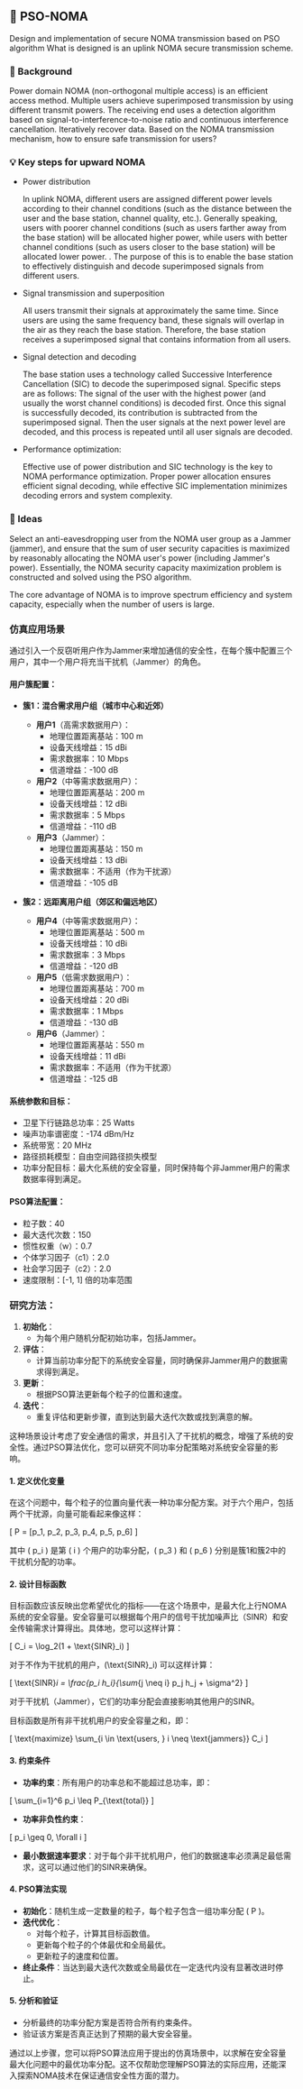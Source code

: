 ## 📨 PSO-NOMA

Design and implementation of secure NOMA transmission based on PSO algorithm
What is designed is an uplink NOMA secure transmission scheme.

### 📄 Background

Power domain NOMA (non-orthogonal multiple access) is an efficient access method. Multiple users achieve superimposed transmission by using different transmit powers. The receiving end uses a detection algorithm based on signal-to-interference-to-noise ratio and continuous interference cancellation.
Iteratively recover data. Based on the NOMA transmission mechanism, how to ensure safe transmission for users?

### 💡 Key steps for upward NOMA

- Power distribution

     In uplink NOMA, different users are assigned different power levels according to their channel conditions (such as the distance between the user and the base station, channel quality, etc.). Generally speaking, users with poorer channel conditions (such as users farther away from the base station) will be allocated higher power, while users with better channel conditions (such as users closer to the base station) will be allocated lower power. . The purpose of this is to enable the base station to effectively distinguish and decode superimposed signals from different users.

- Signal transmission and superposition

     All users transmit their signals at approximately the same time. Since users are using the same frequency band, these signals will overlap in the air as they reach the base station. Therefore, the base station receives a superimposed signal that contains information from all users.

- Signal detection and decoding

     The base station uses a technology called Successive Interference Cancellation (SIC) to decode the superimposed signal. Specific steps are as follows:
     The signal of the user with the highest power (and usually the worst channel conditions) is decoded first.
     Once this signal is successfully decoded, its contribution is subtracted from the superimposed signal.
     Then the user signals at the next power level are decoded, and this process is repeated until all user signals are decoded.

- Performance optimization:

     Effective use of power distribution and SIC technology is the key to NOMA performance optimization. Proper power allocation ensures efficient signal decoding, while effective SIC implementation minimizes decoding errors and system complexity.

### 🤔 Ideas

Select an anti-eavesdropping user from the NOMA user group as a Jammer (jammer), and ensure that the sum of user security capacities is maximized by reasonably allocating the NOMA user's power (including Jammer's power). Essentially, the NOMA security capacity maximization problem is constructed and solved using the PSO algorithm.

The core advantage of NOMA is to improve spectrum efficiency and system capacity, especially when the number of users is large.

### 仿真应用场景

通过引入一个反窃听用户作为Jammer来增加通信的安全性，在每个簇中配置三个用户，其中一个用户将充当干扰机（Jammer）的角色。

#### 用户簇配置：

- **簇1：混合需求用户组（城市中心和近郊）**
  - **用户1**（高需求数据用户）：
    - 地理位置距离基站：100 m
    - 设备天线增益：15 dBi
    - 需求数据率：10 Mbps
    - 信道增益：-100 dB
  - **用户2**（中等需求数据用户）：
    - 地理位置距离基站：200 m
    - 设备天线增益：12 dBi
    - 需求数据率：5 Mbps
    - 信道增益：-110 dB
  - **用户3**（Jammer）：
    - 地理位置距离基站：150 m
    - 设备天线增益：13 dBi
    - 需求数据率：不适用（作为干扰源）
    - 信道增益：-105 dB

- **簇2：远距离用户组（郊区和偏远地区）**
  - **用户4**（中等需求数据用户）：
    - 地理位置距离基站：500 m
    - 设备天线增益：10 dBi
    - 需求数据率：3 Mbps
    - 信道增益：-120 dB
  - **用户5**（低需求数据用户）：
    - 地理位置距离基站：700 m
    - 设备天线增益：20 dBi
    - 需求数据率：1 Mbps
    - 信道增益：-130 dB
  - **用户6**（Jammer）：
    - 地理位置距离基站：550 m
    - 设备天线增益：11 dBi
    - 需求数据率：不适用（作为干扰源）
    - 信道增益：-125 dB

#### 系统参数和目标：

- 卫星下行链路总功率：25 Watts
- 噪声功率谱密度：-174 dBm/Hz
- 系统带宽：20 MHz
- 路径损耗模型：自由空间路径损失模型
- 功率分配目标：最大化系统的安全容量，同时保持每个非Jammer用户的需求数据率得到满足。

#### PSO算法配置：

- 粒子数：40
- 最大迭代次数：150
- 惯性权重（w）：0.7
- 个体学习因子（c1）：2.0
- 社会学习因子（c2）：2.0
- 速度限制：[-1, 1] 倍的功率范围

### 研究方法：

1. **初始化**：
   - 为每个用户随机分配初始功率，包括Jammer。
2. **评估**：
   - 计算当前功率分配下的系统安全容量，同时确保非Jammer用户的数据需求得到满足。
3. **更新**：
   - 根据PSO算法更新每个粒子的位置和速度。
4. **迭代**：
   - 重复评估和更新步骤，直到达到最大迭代次数或找到满意的解。

这种场景设计考虑了安全通信的需求，并且引入了干扰机的概念，增强了系统的安全性。通过PSO算法优化，您可以研究不同功率分配策略对系统安全容量的影响。

#### 1. 定义优化变量

在这个问题中，每个粒子的位置向量代表一种功率分配方案。对于六个用户，包括两个干扰源，向量可能看起来像这样：

\[ P = [p_1, p_2, p_3, p_4, p_5, p_6] \]

其中 \( p_i \) 是第 \( i \) 个用户的功率分配，\( p_3 \) 和 \( p_6 \) 分别是簇1和簇2中的干扰机分配的功率。

#### 2. 设计目标函数

目标函数应该反映出您希望优化的指标——在这个场景中，是最大化上行NOMA系统的安全容量。安全容量可以根据每个用户的信号干扰加噪声比（SINR）和安全传输需求计算得出。具体地，您可以这样计算：

\[ C_i = \log_2(1 + \text{SINR}_i) \]

对于不作为干扰机的用户，\(\text{SINR}_i\) 可以这样计算：

\[ \text{SINR}_i = \frac{p_i h_i}{\sum_{j \neq i} p_j h_j + \sigma^2} \]

对于干扰机（Jammer），它们的功率分配会直接影响其他用户的SINR。

目标函数是所有非干扰机用户的安全容量之和，即：

\[ \text{maximize} \sum_{i \in \text{users, } i \neq \text{jammers}} C_i \]

#### 3. 约束条件

- **功率约束**：所有用户的功率总和不能超过总功率，即：

\[ \sum_{i=1}^6 p_i \leq P_{\text{total}} \]

- **功率非负性约束**：

\[ p_i \geq 0, \forall i \]

- **最小数据速率要求**：对于每个非干扰机用户，他们的数据速率必须满足最低需求，这可以通过他们的SINR来确保。

#### 4. PSO算法实现

- **初始化**：随机生成一定数量的粒子，每个粒子包含一组功率分配 \( P \)。
- **迭代优化**：
  - 对每个粒子，计算其目标函数值。
  - 更新每个粒子的个体最优和全局最优。
  - 更新粒子的速度和位置。
- **终止条件**：当达到最大迭代次数或全局最优在一定迭代内没有显著改进时停止。

#### 5. 分析和验证

- 分析最终的功率分配方案是否符合所有约束条件。
- 验证该方案是否真正达到了预期的最大安全容量。

通过以上步骤，您可以将PSO算法应用于提出的仿真场景中，以求解在安全容量最大化问题中的最优功率分配。这不仅帮助您理解PSO算法的实际应用，还能深入探索NOMA技术在保证通信安全性方面的潜力。


